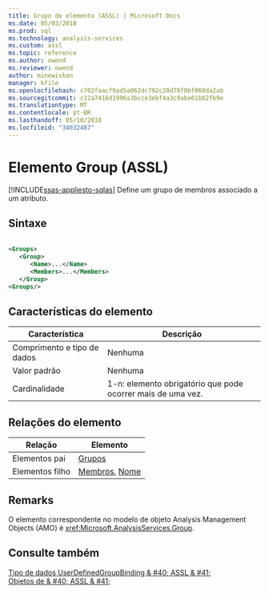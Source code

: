 ```yaml
---
title: Grupo de elemento (ASSL) | Microsoft Docs
ms.date: 05/03/2018
ms.prod: sql
ms.technology: analysis-services
ms.custom: assl
ms.topic: reference
ms.author: owend
ms.reviewer: owend
author: minewiskan
manager: kfile
ms.openlocfilehash: c702faacf9ad5a062dc792c20d78f0bf060da2ab
ms.sourcegitcommit: c12a7416d1996a3bcce3ebf4a3c9abe61b02fb9e
ms.translationtype: MT
ms.contentlocale: pt-BR
ms.lasthandoff: 05/10/2018
ms.locfileid: "34032487"
---
```

# <a name="group-element-assl"></a>Elemento Group (ASSL)
[!INCLUDE[ssas-appliesto-sqlas](../../../includes/ssas-appliesto-sqlas.md)]
  Define um grupo de membros associado a um atributo.  
  
## <a name="syntax"></a>Sintaxe  
  
```xml  
  
<Groups>  
   <Group>  
      <Name>...</Name>  
      <Members>...</Members>  
   </Group>  
<Groups/>  
```  
  
## <a name="element-characteristics"></a>Características do elemento  
  
|Característica|Descrição|  
|--------------------|-----------------|  
|Comprimento e tipo de dados|Nenhuma|  
|Valor padrão|Nenhuma|  
|Cardinalidade|1-n: elemento obrigatório que pode ocorrer mais de uma vez.|  
  
## <a name="element-relationships"></a>Relações do elemento  
  
|Relação|Elemento|  
|------------------|-------------|  
|Elementos pai|[Grupos](../../../analysis-services/scripting/collections/groups-element-assl.md)|  
|Elementos filho|[Membros](../../../analysis-services/scripting/collections/members-element-assl.md), [Nome](../../../analysis-services/scripting/properties/name-element-assl.md)|  
  
## <a name="remarks"></a>Remarks  
 O elemento correspondente no modelo de objeto Analysis Management Objects (AMO) é <xref:Microsoft.AnalysisServices.Group>.  
  
## <a name="see-also"></a>Consulte também  
 [Tipo de dados UserDefinedGroupBinding & #40; ASSL & #41;](../../../analysis-services/scripting/data-type/userdefinedgroupbinding-data-type-assl.md)   
 [Objetos de & #40; ASSL & #41;](../../../analysis-services/scripting/objects/objects-assl.md)  
  
  
